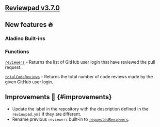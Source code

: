 ## [Reviewpad v3.7.0](/changelog/reviewpad-v370)

## New features :fire:

### Aladino Built-ins

### Functions

[`reviewers`](/guides/built-ins#reviewers) - Returns the list of GitHub user login that have reviewed the pull request.

[`totalCodeReviews`](/guides/built-ins#totalcodereviews) - Returns the total number of code reviews made by the given GitHub user login.

## Improvements :rocket: {#improvements}

- Update the label in the repository with the description defined in the `reviewpad.yml` if they are different.
- Rename previous `reviewers` built-in to [`requestedReviewers`](/guides/built-ins#requestedreviewers).
